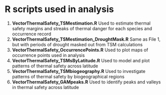 # R scripts used in analysis

1. **VectorThermalSafety_TSMestimation.R**   Used to estimate thermal safety margins and streaks of thermal danger for each species and occurrence record 
2. **VectorThermalSafety_TSMestimation_DroughtMask.R**   Same as File 1, but with periods of drought masked out from TSM calculations
3. **VectorThermalSafety_OccurrencePoints.R**   Used to plot maps of occurrence points used in analysis
4. **VectorThermalSafety_TSMsByLatitude.R**   Used to model and plot patterns of thermal safety across latitude
5. **VectorThermalSafety_TSMbiogeography.R**   Used to investigate patterns of thermal safety by biogeographical regions
6. **VectorThermalSafety_GAMpeaks.R**   Used to identify peaks and valleys in thermal safety across latitude
